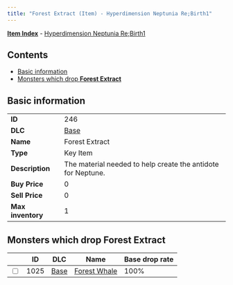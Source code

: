 ```yaml
---
title: "Forest Extract (Item) - Hyperdimension Neptunia Re;Birth1"
---
```


[**Item Index**](/neptunia/rb1/item/index.html) - [Hyperdimension Neptunia Re;Birth1](/neptunia/rb1)

## Contents

- [Basic information](#basic-information)
- [Monsters which drop **Forest Extract**](#monsters-which-drop-forest-extract)

## Basic information

|   |   |
| -- | -- |
| **ID** | 246 |
| **DLC** | [Base](/neptunia/rb1/dlc/1-base.html) |
| **Name** | Forest Extract |
| **Type** | Key Item |
| **Description** | The material needed to help create the antidote for Neptune. |
| **Buy Price** | 0 |
| **Sell Price** | 0 |
| **Max inventory** | 1 |

## Monsters which drop **Forest Extract**

|    | ID | DLC | Name | Base drop rate |
| -- | -- | --- | ---- | -------------- |
| <input type="checkbox" id="rb1-monster-1-1025" class="trackbox" /> | 1025 | [Base](/neptunia/rb1/dlc/1-base.html) | [Forest Whale](/neptunia/rb1/monster/1-1025-forest-whale.html) | 100% |